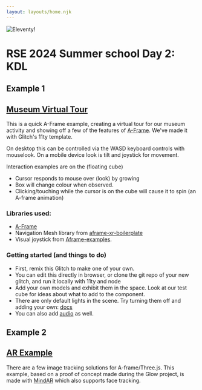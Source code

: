 ```yaml
---
layout: layouts/home.njk
---
```


<div class="illo-container">
  <img src="https://cdn.glitch.com/cad20829-cd7f-405a-95e8-5e17b206a304%2Fillustration.svg?v=1618198438357" class="illustration" style="align: right" alt="Eleventy!">
</div>

# RSE 2024 Summer school Day 2: KDL

## Example 1
## [Museum Virtual Tour](museum/example1)

This is a quick A-Frame example, creating a virtual tour for our museum activity and showing off a few of the features
of [A-Frame](https://aframe.io/).  We've made it with Glitch's 11ty template.

On desktop this can be controlled via the WASD keyboard controls with mouselook. On a mobile device look is tilt and joystick for movement.

Interaction examples are on the <a-box> (floating cube)

* Cursor responds to mouse over (look) by growing
* Box will change colour when observed.
* Clicking/touching while the cursor is on the cube will cause it to spin (an A-frame animation)


### Libraries used:

* [A-Frame](https://aframe.io/) 
* Navigation Mesh library from [aframe-xr-boilerplate](https://github.com/AdaRoseCannon/aframe-xr-boilerplate)
* Visual joystick from [Aframe-examples](https://github.com/stemkoski/A-Frame-Examples).


### Getting started (and things to do)

- First, remix this Glitch to make one of your own.
- You can edit this directly in browser, or clone the git repo of your new glitch, and run it locally with 11ty and node
- Add your own models and exhibit them in the space.  Look at our test cube for ideas about what to add to the component.
- There are only default lights in the scene.  Try turning them off and adding your own: [docs](https://aframe.io/docs/1.6.0/components/light.html)
- You can also add [audio](https://aframe.io/docs/1.6.0/components/sound.html) as well. 
 
## Example 2 
## [AR Example](museum/example2)

There are a few image tracking solutions for A-frame/Three.js.  This example, based on a proof of concept made during the Glow
project, is made with [MindAR](https://hiukim.github.io/mind-ar-js-doc/) which also supports face tracking.


